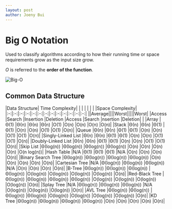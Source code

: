 ```yaml
---
layout: post
author: Joeny Bui
---
```


# Big O Notation

Used to classify algorithms according to how their running time or space requirements grow as the input size grow.

*O* is referred to the **order of the function**.

![Big-O](https://he-s3.s3.amazonaws.com/media/uploads/ece920b.png)

## Common Data Structure


|Data Structure| Time Complexity| | | | | | | |Space Complexity|
|:-:|:-:|:-:|:-:|:-:|:-:|:-:|:-:|:-:|:-:|:-:|:-:|:-:|
||Average||||Worst|||||Worst|
|Access	|Search	|Insertion	|Deletion	|Access	|Search	|nsertion	|Deletion| |
|Array	|Θ(1)	|Θ(n)	|Θ(n)	|Θ(n)	|O(1)	|O(n)	|O(n)	|O(n)	|O(n)|
|Stack	|Θ(n)	|Θ(n)	|Θ(1)	|Θ(1)	|O(n)	|O(n)	|O(1)	|O(1)	|O(n)|
|Queue	|Θ(n)	|Θ(n)	|Θ(1)	|Θ(1)	|O(n)	|O(n)	|O(1)	|O(1)	|O(n)|
|Singly-Linked List	|Θ(n)	|Θ(n)	|Θ(1)	|Θ(1)	|O(n)	|O(n)	|O(1)	|O(1)	|O(n)|
|Doubly-Linked List	|Θ(n)	|Θ(n)	|Θ(1)	|Θ(1)	|O(n)	|O(n)	|O(1)	|O(1)	|O(n)|
|Skip List	|Θ(log(n))	|Θ(log(n))	|Θ(log(n))	|Θ(log(n))	|O(n)	|O(n)	|O(n)	|O(n)	|O(n log(n))|
|Hash Table	|N/A	|Θ(1)	|Θ(1)	|Θ(1)	|N/A	|O(n)	|O(n)	|O(n)	|O(n)|
|Binary Search Tree	|Θ(log(n))	|Θ(log(n))	|Θ(log(n))	|Θ(log(n))	|O(n)	|O(n)	|O(n)	|O(n)	|O(n)|
|Cartesian Tree	|N/A	|Θ(log(n))	|Θ(log(n))	|Θ(log(n))	|N/A	|O(n)	|O(n)	|O(n)	|O(n)|
|B-Tree	|Θ(log(n))	|Θ(log(n))	|Θ(log(n))	|Θ(log(n))	|O(log(n))	|O(log(n))	|O(log(n))	|O(log(n))	|O(n)|
|Red-Black Tree	|Θ(log(n))	|Θ(log(n))	|Θ(log(n))	|Θ(log(n))	|O(log(n))	|O(log(n))	|O(log(n))	|O(log(n))	|O(n)|
|Splay Tree	|N/A	|Θ(log(n))	|Θ(log(n))	|Θ(log(n))	|N/A	|O(log(n))	|O(log(n))	|O(log(n))	|O(n)|
|AVL Tree	|Θ(log(n))	|Θ(log(n))	|Θ(log(n))	|Θ(log(n))	|O(log(n))	|O(log(n))	|O(log(n))	|O(log(n))	|O(n)|
|KD Tree	|Θ(log(n))	|Θ(log(n))	|Θ(log(n))	|Θ(log(n))	|O(n)	|O(n)	|O(n)	|O(n)	|O(n)|